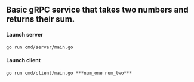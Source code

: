 ## Basic gRPC service that takes two numbers and returns their sum.

#### Launch server
```
go run cmd/server/main.go
```

#### Launch client
```
go run cmd/client/main.go ***num_one num_two*** 
```

